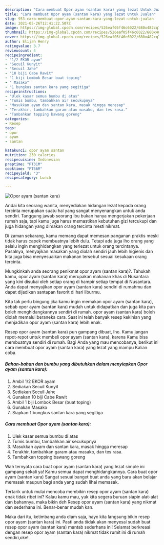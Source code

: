 ```yaml
---
description: "Cara membuat Opor ayam (santan kara) yang lezat Untuk Jualan"
title: "Cara membuat Opor ayam (santan kara) yang lezat Untuk Jualan"
slug: 953-cara-membuat-opor-ayam-santan-kara-yang-lezat-untuk-jualan
date: 2021-05-26T12:41:22.507Z
image: https://img-global.cpcdn.com/recipes/526eaf05f46c6022/680x482cq70/opor-ayam-santan-kara-foto-resep-utama.jpg
thumbnail: https://img-global.cpcdn.com/recipes/526eaf05f46c6022/680x482cq70/opor-ayam-santan-kara-foto-resep-utama.jpg
cover: https://img-global.cpcdn.com/recipes/526eaf05f46c6022/680x482cq70/opor-ayam-santan-kara-foto-resep-utama.jpg
author: Elijah Henry
ratingvalue: 3.7
reviewcount: 4
recipeingredient:
- "1/2 EKOR ayam"
- "Secuil Kunyit"
- "Secuil Jahe"
- "10 biji Cabe Rawit"
- "1 biji Lombok Besar buat toping"
- " Masako"
- "1 bungkus santan kara yang segitiga"
recipeinstructions:
- "Ulek kasar semua bumbu di atas"
- "Tumis bumbu, tambahkan air secukupnya"
- "Masukkan ayam dan santan kara, masak hingga meresap"
- "Terakhir, tambahkan garam atau masako, dan tes rasa."
- "Tambahkan topping bawang goreng"
categories:
- Resep
tags:
- opor
- ayam
- santan

katakunci: opor ayam santan 
nutrition: 230 calories
recipecuisine: Indonesian
preptime: "PT31M"
cooktime: "PT56M"
recipeyield: "3"
recipecategory: Lunch

---
```



![Opor ayam (santan kara)](https://img-global.cpcdn.com/recipes/526eaf05f46c6022/680x482cq70/opor-ayam-santan-kara-foto-resep-utama.jpg)

Andai kita seorang wanita, menyediakan hidangan lezat kepada orang tercinta merupakan suatu hal yang sangat menyenangkan untuk anda sendiri. Tanggung jawab seorang ibu bukan hanya mengerjakan pekerjaan rumah saja, tapi kamu juga harus memastikan kebutuhan gizi tercukupi dan juga hidangan yang dimakan orang tercinta mesti nikmat.

Di zaman  sekarang, kamu memang dapat memesan panganan praktis meski tidak harus capek membuatnya lebih dulu. Tetapi ada juga lho orang yang selalu ingin menghidangkan yang terlezat untuk orang tercintanya. Pasalnya, menyajikan masakan yang diolah sendiri jauh lebih higienis dan kita juga bisa menyesuaikan makanan tersebut sesuai kesukaan orang tercinta. 



Mungkinkah anda seorang penikmat opor ayam (santan kara)?. Tahukah kamu, opor ayam (santan kara) merupakan makanan khas di Nusantara yang kini disukai oleh setiap orang di hampir setiap tempat di Nusantara. Anda dapat menyajikan opor ayam (santan kara) sendiri di rumahmu dan dapat dijadikan santapan favorit di hari liburmu.

Kita tak perlu bingung jika kamu ingin memakan opor ayam (santan kara), sebab opor ayam (santan kara) mudah untuk didapatkan dan juga kita pun boleh menghidangkannya sendiri di rumah. opor ayam (santan kara) boleh diolah memalui beraneka cara. Saat ini telah banyak resep kekinian yang menjadikan opor ayam (santan kara) lebih enak.

Resep opor ayam (santan kara) pun gampang dibuat, lho. Kamu jangan repot-repot untuk membeli opor ayam (santan kara), karena Kamu bisa membuatnya sendiri di rumah. Bagi Anda yang mau mencobanya, berikut ini cara membuat opor ayam (santan kara) yang lezat yang mampu Kalian coba.

<!--inarticleads1-->

##### Bahan-bahan dan bumbu yang dibutuhkan dalam menyiapkan Opor ayam (santan kara):

1. Ambil 1/2 EKOR ayam
1. Sediakan Secuil Kunyit
1. Sediakan Secuil Jahe
1. Gunakan 10 biji Cabe Rawit
1. Ambil 1 biji Lombok Besar (buat toping)
1. Gunakan  Masako
1. Siapkan 1 bungkus santan kara yang segitiga




<!--inarticleads2-->

##### Cara membuat Opor ayam (santan kara):

1. Ulek kasar semua bumbu di atas
1. Tumis bumbu, tambahkan air secukupnya
1. Masukkan ayam dan santan kara, masak hingga meresap
1. Terakhir, tambahkan garam atau masako, dan tes rasa.
1. Tambahkan topping bawang goreng




Wah ternyata cara buat opor ayam (santan kara) yang lezat simple ini gampang sekali ya! Kamu semua dapat menghidangkannya. Cara buat opor ayam (santan kara) Sangat sesuai banget buat anda yang baru akan belajar memasak maupun bagi anda yang sudah lihai memasak.

Tertarik untuk mulai mencoba membikin resep opor ayam (santan kara) enak tidak ribet ini? Kalau kamu mau, yuk kita segera buruan siapin alat-alat dan bahannya, maka bikin deh Resep opor ayam (santan kara) yang nikmat dan sederhana ini. Benar-benar mudah kan. 

Maka dari itu, ketimbang anda diam saja, hayo kita langsung bikin resep opor ayam (santan kara) ini. Pasti anda tiidak akan menyesal sudah buat resep opor ayam (santan kara) mantab sederhana ini! Selamat berkreasi dengan resep opor ayam (santan kara) nikmat tidak rumit ini di rumah sendiri,oke!.

